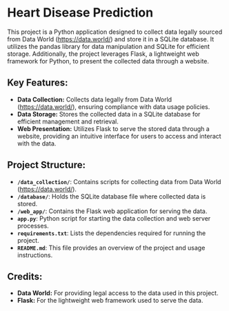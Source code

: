 # Heart Disease Prediction

This project is a Python application designed to collect data legally sourced from Data World (https://data.world/) and store it in a SQLite database. It utilizes the pandas library for data manipulation and SQLite for efficient storage. Additionally, the project leverages Flask, a lightweight web framework for Python, to present the collected data through a website.


## Key Features:

- **Data Collection:** Collects data legally from Data World (https://data.world/), ensuring compliance with data usage policies.
- **Data Storage:** Stores the collected data in a SQLite database for efficient management and retrieval.
- **Web Presentation:** Utilizes Flask to serve the stored data through a website, providing an intuitive interface for users to access and interact with the data.


## Project Structure:

- **`/data_collection/`**: Contains scripts for collecting data from Data World (https://data.world/).
- **`/database/`**: Holds the SQLite database file where collected data is stored.
- **`/web_app/`**: Contains the Flask web application for serving the data.
- **`app.py`**: Python script for starting the data collection and web server processes.
- **`requirements.txt`**: Lists the dependencies required for running the project.
- **`README.md`**: This file provides an overview of the project and usage instructions.


## Credits:

- **Data World:** For providing legal access to the data used in this project.
- **Flask:** For the lightweight web framework used to serve the data.
